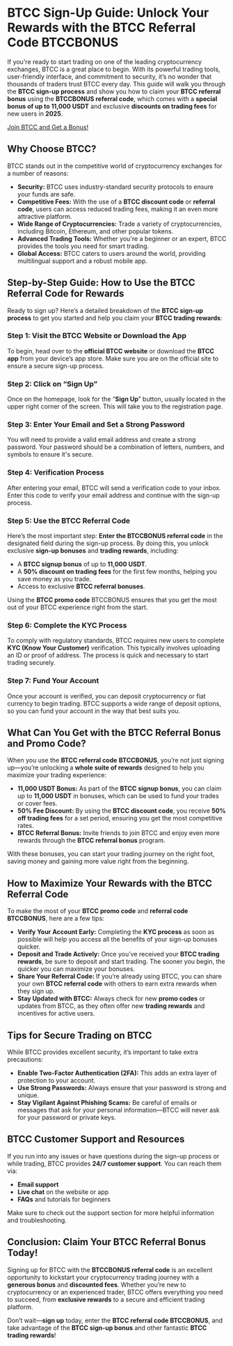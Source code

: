 
<h1>BTCC Sign-Up Guide: Unlock Your Rewards with the BTCC Referral Code BTCCBONUS</h1>
  </header>
    
  <section>
      <p>If you're ready to start trading on one of the leading cryptocurrency exchanges, BTCC is a great place to begin. With its powerful trading tools, user-friendly interface, and commitment to security, it’s no wonder that thousands of traders trust BTCC every day. This guide will walk you through the <strong>BTCC sign-up process</strong> and show you how to claim your <strong>BTCC referral bonus</strong> using the <strong>BTCCBONUS referral code</strong>, which comes with a <strong>special bonus of up to 11,000 USDT</strong> and exclusive <strong>discounts on trading fees</strong> for new users in <strong>2025</strong>.</p>
  </section>
<a href="https://partner.btcc.com/us/c/BTCCBONUS/9303" target="_blank">Join BTCC and Get a Bonus!</a>

  <section>
      <h2>Why Choose BTCC?</h2>
      <p>BTCC stands out in the competitive world of cryptocurrency exchanges for a number of reasons:</p>
        <ul>
          <li><strong>Security:</strong> BTCC uses industry-standard security protocols to ensure your funds are safe.</li>
          <li><strong>Competitive Fees:</strong> With the use of a <strong>BTCC discount code</strong> or <strong>referral code</strong>, users can access reduced trading fees, making it an even more attractive platform.</li>
          <li><strong>Wide Range of Cryptocurrencies:</strong> Trade a variety of cryptocurrencies, including Bitcoin, Ethereum, and other popular tokens.</li>
          <li><strong>Advanced Trading Tools:</strong> Whether you're a beginner or an expert, BTCC provides the tools you need for smart trading.</li>
          <li><strong>Global Access:</strong> BTCC caters to users around the world, providing multilingual support and a robust mobile app.</li>
      </ul>
  </section>

<section>
<h2>Step-by-Step Guide: How to Use the BTCC Referral Code for Rewards</h2>
<p>Ready to sign up? Here’s a detailed breakdown of the <strong>BTCC sign-up process</strong> to get you started and help you claim your <strong>BTCC trading rewards</strong>:</p>
        
<h3>Step 1: Visit the BTCC Website or Download the App</h3>
  <p>To begin, head over to the <strong>official BTCC website</strong> or download the <strong>BTCC app</strong> from your device’s app store. Make sure you are on the official site to ensure a secure sign-up process.</p>
<h3>Step 2: Click on “Sign Up”</h3>
<p>Once on the homepage, look for the “<strong>Sign Up</strong>” button, usually located in the upper right corner of the screen. This will take you to the registration page.</p>
<h3>Step 3: Enter Your Email and Set a Strong Password</h3>
<p>You will need to provide a valid email address and create a strong password. Your password should be a combination of letters, numbers, and symbols to ensure it's secure.</p>
<h3>Step 4: Verification Process</h3>
<p>After entering your email, BTCC will send a verification code to your inbox. Enter this code to verify your email address and continue with the sign-up process.</p>
<h3>Step 5: Use the BTCC Referral Code</h3>
<p>Here’s the most important step: <strong>Enter the BTCCBONUS referral code</strong> in the designated field during the sign-up process. By doing this, you unlock exclusive <strong>sign-up bonuses</strong> and <strong>trading rewards</strong>, including:</p>
<ul>
<li>A <strong>BTCC signup bonus</strong> of up to <strong>11,000 USDT</strong>.</li>
<li>A <strong>50% discount on trading fees</strong> for the first few months, helping you save money as you trade.</li>
<li>Access to exclusive <strong>BTCC referral bonuses</strong>.</li>
</ul>
<p>Using the <strong>BTCC promo code</strong> BTCCBONUS ensures that you get the most out of your BTCC experience right from the start.</p>

<h3>Step 6: Complete the KYC Process</h3>
    <p>To comply with regulatory standards, BTCC requires new users to complete <strong>KYC (Know Your Customer)</strong> verification. This typically involves uploading an ID or proof of address. The process is quick and necessary to start trading securely.</p>

  <h3>Step 7: Fund Your Account</h3>
    <p>Once your account is verified, you can deposit cryptocurrency or fiat currency to begin trading. BTCC supports a wide range of deposit options, so you can fund your account in the way that best suits you.</p>
  </section>

  <section>
      <h2>What Can You Get with the BTCC Referral Bonus and Promo Code?</h2>
      <p>When you use the <strong>BTCC referral code</strong> <strong>BTCCBONUS</strong>, you’re not just signing up—you’re unlocking a <strong>whole suite of rewards</strong> designed to help you maximize your trading experience:</p>
      <ul>
      <li><strong>11,000 USDT Bonus:</strong> As part of the <strong>BTCC signup bonus</strong>, you can claim up to <strong>11,000 USDT</strong> in bonuses, which can be used to fund your trades or cover fees.</li>
      <li><strong>50% Fee Discount:</strong> By using the <strong>BTCC discount code</strong>, you receive <strong>50% off trading fees</strong> for a set period, ensuring you get the most competitive rates.</li>
      <li><strong>BTCC Referral Bonus:</strong> Invite friends to join BTCC and enjoy even more rewards through the <strong>BTCC referral bonus</strong> program.</li>
    </ul>
    <p>With these bonuses, you can start your trading journey on the right foot, saving money and gaining more value right from the beginning.</p>
    </section>
<section>
<h2>How to Maximize Your Rewards with the BTCC Referral Code</h2>
<p>To make the most of your <strong>BTCC promo code</strong> and <strong>referral code BTCCBONUS</strong>, here are a few tips:</p>
<ul>
<li><strong>Verify Your Account Early:</strong> Completing the <strong>KYC process</strong> as soon as possible will help you access all the benefits of your sign-up bonuses quicker.</li>
<li><strong>Deposit and Trade Actively:</strong> Once you’ve received your <strong>BTCC trading rewards</strong>, be sure to deposit and start trading. The sooner you begin, the quicker you can maximize your bonuses.</li>
<li><strong>Share Your Referral Code:</strong> If you’re already using BTCC, you can share your own <strong>BTCC referral code</strong> with others to earn extra rewards when they sign up.</li>
<li><strong>Stay Updated with BTCC:</strong> Always check for new <strong>promo codes</strong> or updates from BTCC, as they often offer new <strong>trading rewards</strong> and incentives for active users.</li>
</ul>
  </section>
<section>
<h2>Tips for Secure Trading on BTCC</h2>
<p>While BTCC provides excellent security, it’s important to take extra precautions:</p>
<ul>
          <li><strong>Enable Two-Factor Authentication (2FA):</strong> This adds an extra layer of protection to your account.</li>
          <li><strong>Use Strong Passwords:</strong> Always ensure that your password is strong and unique.</li>
          <li><strong>Stay Vigilant Against Phishing Scams:</strong> Be careful of emails or messages that ask for your personal information—BTCC will never ask for your password or private keys.</li>
      </ul>
  </section>

  <section>
      <h2>BTCC Customer Support and Resources</h2>
      <p>If you run into any issues or have questions during the sign-up process or while trading, BTCC provides <strong>24/7 customer support</strong>. You can reach them via:</p>
       <ul>
          <li><strong>Email support</strong></li>
          <li><strong>Live chat</strong> on the website or app</li>
          <li><strong>FAQs</strong> and tutorials for beginners</li>
      </ul>
      <p>Make sure to check out the support section for more helpful information and troubleshooting.</p>
  </section>

  <section>
      <h2>Conclusion: Claim Your BTCC Referral Bonus Today!</h2>
      <p>Signing up for BTCC with the <strong>BTCCBONUS referral code</strong> is an excellent opportunity to kickstart your cryptocurrency trading journey with a <strong>generous bonus</strong> and <strong>discounted fees</strong>. Whether you’re new to cryptocurrency or an experienced trader, BTCC offers everything you need to succeed, from <strong>exclusive rewards</strong> to a secure and efficient trading platform.</p>
      <p>Don’t wait—<strong>sign up</strong> today, enter the <strong>BTCC referral code BTCCBONUS</strong>, and take advantage of the <strong>BTCC sign-up bonus</strong> and other fantastic <strong>BTCC trading rewards</strong>!</p>
  </section>
</body>
</html>
